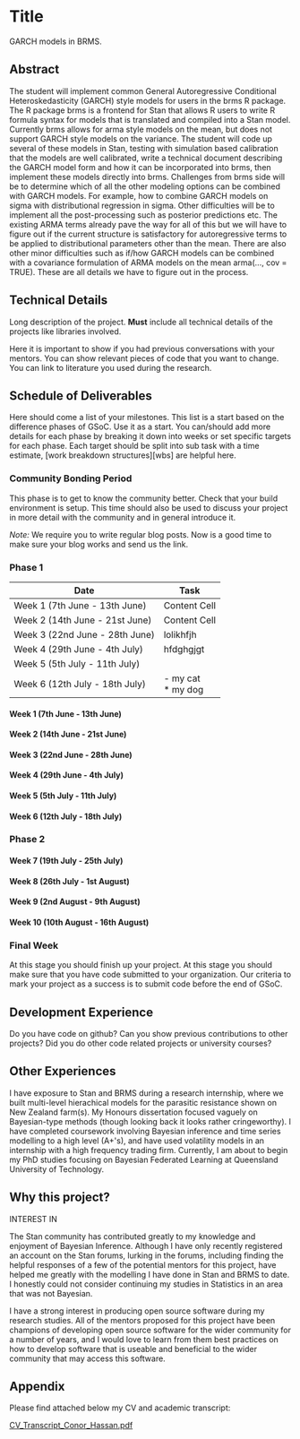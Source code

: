 #  Title 

GARCH models in BRMS.

## Abstract

The student will implement common General Autoregressive Conditional Heteroskedasticity (GARCH) style models for users in the brms R package. The R package brms is a frontend for Stan that allows R users to write R formula syntax for models that is translated and compiled into a Stan model. Currently brms allows for arma style models on the mean, but does not support GARCH style models on the variance. The student will code up several of these models in Stan, testing with simulation based calibration that the models are well calibrated, write a technical document describing the GARCH model form and how it can be incorporated into brms, then implement these models directly into brms. Challenges from brms side will be to determine which of all the other modeling options can be combined with GARCH models. For example, how to combine GARCH models on sigma with distributional regression in sigma. Other difficulties will be to implement all the post-processing such as posterior predictions etc. The existing ARMA terms already pave the way for all of this but we will have to figure out if the current structure is satisfactory for autoregressive terms to be applied to distributional parameters other than the mean. There are also other minor difficulties such as if/how GARCH models can be combined with a covariance formulation of ARMA models on the mean arma(..., cov = TRUE). These are all details we have to figure out in the process.

## Technical Details

Long description of the project. **Must** include all technical details of the
projects like libraries involved.

Here it is important to show if you had previous conversations with your
mentors. You can show relevant pieces of code that you want to change. You can
link to literature you used during the research.

## Schedule of Deliverables

Here should come a list of your milestones. This list is a start based on the
difference phases of GSoC. Use it as a start. You can/should add more details
for each phase by breaking it down into weeks or set specific targets for each
phase. Each target should be split into sub task with a time estimate, [work
breakdown structures][wbs] are helpful here.

### **Community Bonding Period**

This phase is to get to know the community better. Check that your build
environment is setup. This time should also be used to discuss your project in
more detail with the community and in general introduce it. 

*Note:* We require you to write regular blog posts. Now is a good time to make
sure your blog works and send us the link.

### **Phase 1**

Date  | Task
------------- | -------------
Week 1 (7th June - 13th June)  | Content Cell
Week 2 (14th June - 21st June)  | Content Cell
Week 3 (22nd June - 28th June) | lolikhfjh
Week 4 (29th June - 4th July) | hfdghgjgt
Week 5 (5th July - 11th July) | 
Week 6 (12th July - 18th July) | - my cat<br /> * my dog

#### Week 1 (7th June - 13th June)

#### Week 2 (14th June - 21st June)

#### Week 3 (22nd June - 28th June)

#### Week 4 (29th June - 4th July)

#### Week 5 (5th July - 11th July)

#### Week 6 (12th July - 18th July)

### **Phase 2**

#### Week 7 (19th July - 25th July)

#### Week 8 (26th July - 1st August)

#### Week 9 (2nd August - 9th August)

#### Week 10 (10th August - 16th August)


### **Final Week**

At this stage you should finish up your project. At this stage you should make
sure that you have code submitted to your organization. Our criteria to mark
your project as a success is to submit code before the end of GSoC.

## Development Experience

Do you have code on github? Can you show previous contributions to other projects?
Did you do other code related projects or university courses?

## Other Experiences

I have exposure to Stan and BRMS during a research internship, where we built multi-level hierachical models for the parasitic resistance shown on New Zealand farm(s). My Honours dissertation focused vaguely on Bayesian-type methods (though looking back it looks rather cringeworthy). I have completed coursework involving Bayesian inference and time series modelling to a high level (A+'s), and have used volatility models in an internship with a high frequency trading firm. Currently, I am about to begin my PhD studies focusing on Bayesian Federated Learning at Queensland University of Technology.

## Why this project?

INTEREST IN 


The Stan community has contributed greatly to my knowledge and enjoyment of Bayesian Inference. Although I have only recently registered an account on the Stan forums, lurking in the forums, including finding the helpful responses of a few of the potential mentors for this project, have helped me greatly with the modelling I have done in Stan and BRMS to date. I honestly could not consider continuing my studies in Statistics in an area that was not Bayesian. 

I have a strong interest in producing open source software during my research studies. All of the mentors proposed for this project have been champions of developing open source software for the wider community for a number of years, and I would love to learn from them best practices on how to develop software that is useable and beneficial to the wider community that may access this software. 

## Appendix

Please find attached below my CV and academic transcript:

[CV_Transcript_Conor_Hassan.pdf](https://github.com/conorhassan/gsoc/files/6253976/CV_Transcript_Conor_Hassan.pdf)
